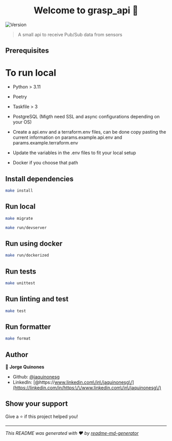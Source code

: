 <h1 align="center">Welcome to grasp_api 👋</h1>
<p>
  <img alt="Version" src="https://img.shields.io/badge/version-0.1-blue.svg?cacheSeconds=2592000" />
</p>

> A small api to receive Pub/Sub data from sensors

## Prerequisites
# To run local
* Python > 3.11
* Poetry
* Taskfile > 3

* PostgreSQL (Migth need SSL and async configurations depending on your OS)
* Create a api.env and a terraform.env files, can be done copy pasting the current information on params.example.api.env and params.example.terraform.env
* Update the variables in the .env files to fit your local setup

* Docker if you choose that path

## Install dependencies
```sh
make install
```

## Run local

```sh
make migrate
```

```sh
make run/devserver
```

## Run using docker
```sh
make run/dockerized
```

## Run tests

```sh
make unittest
```

## Run linting and test

```sh
make test
```


## Run formatter

```sh
make format
```


## Author

👤 **Jorge Quinones**

* Github: [@jaquinonesg](https://github.com/jaquinonesg)
* LinkedIn: [@https:\/\/www.linkedin.com\/in\/jaquinonesg\/](https://linkedin.com/in/https:\/\/www.linkedin.com\/in\/jaquinonesg\/)

## Show your support

Give a ⭐️ if this project helped you!

***
_This README was generated with ❤️ by [readme-md-generator](https://github.com/kefranabg/readme-md-generator)_
